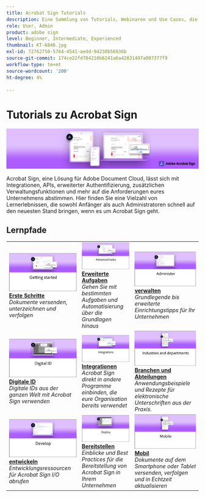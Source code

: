 ```yaml
---
title: Acrobat Sign Tutorials
description: Eine Sammlung von Tutorials, Webinaren und Use Cases, die entwickelt wurden, um sowohl Anfänger als auch Administratoren schnell auf den neuesten Stand zu bringen
role: User, Admin
product: adobe sign
level: Beginner, Intermediate, Experienced
thumbnail: KT-6846.jpg
exl-id: 72762750-5764-4541-aedd-94230b56936b
source-git-commit: 174ce22fd784210b6241a6a42831497a007377f9
workflow-type: tm+mt
source-wordcount: '200'
ht-degree: 4%

---
```


# Tutorials zu Acrobat Sign

![Acrobat Sign Hero Image](assets/Hero_Sign.jpg)

Acrobat Sign, eine Lösung für Adobe Document Cloud, lässt sich mit Integrationen, APIs, erweiterter Authentifizierung, zusätzlichen Verwaltungsfunktionen und mehr auf die Anforderungen eures Unternehmens abstimmen. Hier finden Sie eine Vielzahl von Lernerlebnissen, die sowohl Anfänger als auch Administratoren schnell auf den neuesten Stand bringen, wenn es um Acrobat Sign geht.

## Lernpfade

<table style="table-layout:fixed">
<tr>
  <td>
    <a href="sign-beginner-tutorials/beginner-users-overview.md">
      <img alt="Erste Schritte" src="assets/AS_Title_Getting-Started.png" />
    </a>
    <div>
    <a href="sign-beginner-tutorials/beginner-users-overview.md"><strong>Erste Schritte</strong></a>
    </div>
    <em>Dokumente versenden, unterzeichnen und verfolgen</em>
    <br>
  </td>
  <td>
    <a href="sign-advanced-users/advanced-users-overview.md">
      <img alt="Erweiterte Aufgaben" src="assets/AS_Title_Advanced.png" />
    </a>
    <div>
    <a href="sign-advanced-users/advanced-users-overview.md"><strong>Erweiterte Aufgaben</strong></a>
    </div>
    <em>Gehen Sie mit bestimmten Aufgaben und Automatisierung über die Grundlagen hinaus</em>
    <br>
  </td>  
  <td>
    <a href="admin/intro-admin-overview.md">
      <img alt="verwalten" src="assets/AS_Title_Administer.png" />
    </a>
    <div>
    <a href="admin/intro-admin-overview.md"><strong>verwalten</strong></a>
    </div>
    <em>Grundlegende bis erweiterte Einrichtungstipps für Ihr Unternehmen</em>
    <br>
  </td>
</tr>
<tr>
  <td>
    <a href="digitalid/digitalid-overview.md">
      <img alt="Digitale ID" src="assets/AS_Title_DigitalID.png" />
    </a>
    <div>
    <a href="digitalid/digitalid-overview.md"><strong>Digitale ID</strong></a>
    </div>
    <em>Digitale IDs aus der ganzen Welt mit Acrobat Sign verwenden</em>
    <br>
  </td>
  <td>
    <a href="integrations/integrations-overview.md">
      <img alt="Integrationen" src="assets/AS_Title_Integrate.png" />
    </a>
    <div>
    <a href="integrations/integrations-overview.md"><strong>Integrationen</strong></a>
    </div>
    <em>Acrobat Sign direkt in andere Programme einbinden, die eure Organisation bereits verwendet</em>
    <br>
  </td>
  <td>
    <a href="sign-usecase/expand-inspire-overview.md">
      <img alt="Branchen und Abteilungen" src="assets/AS_Title_Industry.png" />
    </a>
    <div>
    <a href="sign-usecase/expand-inspire-overview.md"><strong>Branchen und Abteilungen</strong></a>
    </div>
    <em>Anwendungsbeispiele und Rezepte für elektronische Unterschriften aus der Praxis.</em>
    <br>
  </td>
</tr>
<tr>
  <td>
    <a href="develop/develop-overview.md">
      <img alt="entwickeln" src="assets/AS_Title_Develop.png" />
    </a>
    <div>
    <a href="develop/develop-overview.md"><strong>entwickeln</strong></a>
    </div>
    <em>Entwicklungsressourcen für Acrobat Sign I/O abrufen</em>
    <br>
  </td>
   <td>
    <a href="deploy-overview.md">
      <img alt="Bereitstellen" src="assets/AS_Title_Deploy.png" />
    </a>
    <div>
    <a href="deploy-overview.md"><strong>Bereitstellen</strong></a>
    </div>
    <em>Einblicke und Best Practices für die Bereitstellung von Acrobat Sign in Ihrem Unternehmen</em>
    <br>
  </td>
  <td>
    <a href="mobile/mobile-overview.md">
      <img alt="Mobil" src="assets/AS_Title_Mobile.png" />
    </a>
    <div>
    <a href="mobile/mobile-overview.md"><strong>Mobil</strong></a>
    </div>
    <em>Dokumente auf dem Smartphone oder Tablet versenden, verfolgen und in Echtzeit aktualisieren</em>
    <br>
  </td>  
</tr>
</table>
